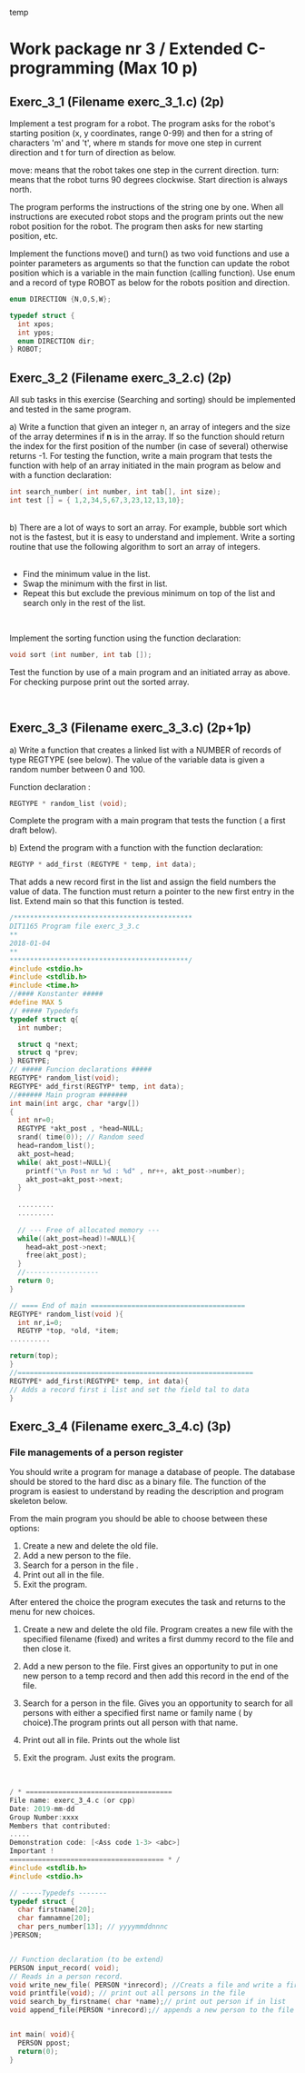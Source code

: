 temp

# Work package nr 3 / Extended C-programming (Max 10 p)

## Exerc_3_1 (Filename exerc_3_1.c) (2p)

Implement a test program for a robot. The program asks for the robot's starting position (x, y
coordinates, range 0-99) and then for a string of characters 'm' and 't', where m stands for move one
step in current direction and t for turn of direction as below.

move:       means that the robot takes one step in the current direction.
turn:       means that the robot turns 90 degrees clockwise. Start direction is always north.


The program performs the instructions of the string one by one. When all instructions are executed
robot stops and the program prints out the new robot position for the robot. The program then asks
for new starting position, etc.

Implement the functions move() and turn() as two void functions and use a pointer parameters as
arguments so that the function can update the robot position which is a variable in the main function
(calling function).
Use enum and a record of type ROBOT as below for the robots position and direction.

```c
enum DIRECTION {N,O,S,W};

typedef struct {
  int xpos;
  int ypos;
  enum DIRECTION dir;
} ROBOT;
```

## Exerc_3_2 (Filename exerc_3_2.c) (2p)

All sub tasks in this exercise (Searching and sorting) should be implemented and tested in the same
program.

a) Write a function that given an integer n, an array of integers and the size of the array determines
if **n** is in the array. If so the function should return the index for the first position of the number (in case of several) otherwise returns -1.
For testing the function, write a main program that tests the function with help of an array initiated in the main program as below and with a function declaration:

```c
int search_number( int number, int tab[], int size);
int test [] = { 1,2,34,5,67,3,23,12,13,10};
```
<br>
b) There are a lot of ways to sort an array. For example, bubble sort which not is the fastest, but it is easy to understand and implement. Write a sorting routine that use the following algorithm to sort an array of integers.

<br>
<br>

- Find the minimum value in the list.
- Swap the minimum with the first in list.
- Repeat this but exclude the previous minimum on top of the list and search only in the rest of the list.

<br>

Implement the sorting function using the function declaration:
```c
void sort (int number, int tab []);
```

Test the function by use of a main program and an initiated array as above. For checking purpose print out the sorted array.

<br> 

## Exerc_3_3 (Filename exerc_3_3.c) (2p+1p)
a) Write a function that creates a linked list with a NUMBER of records of type REGTYPE (see below). The value of the variable data is given a random number between 0 and 100.

Function declaration : 
```c
REGTYPE * random_list (void);
```
Complete the program with a main program that tests the function ( a first draft below).

b) Extend the program with a function with the function declaration:
```c
REGTYP * add_first (REGTYPE * temp, int data);
```

That adds a new record first in the list and assign the field numbers the value of data.
The function must return a pointer to the new first entry in the list. Extend main so that this function is tested.
```c
/********************************************
DIT1165 Program file exerc_3_3.c
**
2018-01-04
**
********************************************/
#include <stdio.h>
#include <stdlib.h>
#include <time.h>
//#### Konstanter #####
#define MAX 5
// ##### Typedefs
typedef struct q{
  int number;

  struct q *next;
  struct q *prev;
} REGTYPE;
// ##### Funcion declarations #####
REGTYPE* random_list(void);
REGTYPE* add_first(REGTYP* temp, int data);
//###### Main program #######
int main(int argc, char *argv[])
{
  int nr=0;
  REGTYPE *akt_post , *head=NULL;
  srand( time(0)); // Random seed
  head=random_list();
  akt_post=head;
  while( akt_post!=NULL){
    printf("\n Post nr %d : %d" , nr++, akt_post->number);
    akt_post=akt_post->next;
  }
  
  .........
  .........
  
  // --- Free of allocated memory ---
  while((akt_post=head)!=NULL){
    head=akt_post->next;
    free(akt_post);
  }
  //------------------
  return 0;
}

// ==== End of main ======================================
REGTYPE* random_list(void ){
  int nr,i=0;
  REGTYP *top, *old, *item;
..........

return(top);
}
//==========================================================
REGTYPE* add_first(REGTYPE* temp, int data){
// Adds a record first i list and set the field tal to data
}

```


## Exerc_3_4 (Filename exerc_3_4.c) (3p)

### File managements of a person register

You should write a program for manage a database of people. The database should be stored to the hard disc as a binary file. The function of the program is easiest to understand by reading the description and program skeleton below.

From the main program you should be able to choose between these options:

1. Create a new and delete the old file.
2. Add a new person to the file.
3. Search for a person in the file .
4. Print out all in the file.
5. Exit the program.


After entered the choice the program executes the task and returns to the menu for new choices.
1. Create a new and delete the old file.
Program creates a new file with the specified filename (fixed) and writes a first dummy record to the file and then close it.

2. Add a new person to the file.
First gives an opportunity to put in one new person to a temp record and then add this record in the end of the file.

3. Search for a person in the file.
Gives you an opportunity to search for all persons with either a specified first name or family name ( by choice).The program prints out all person with that name.

4. Print out all in file.
Prints out the whole list

5. Exit the program.
Just exits the program.
<br>

```c
/ * ====================================
File name: exerc_3_4.c (or cpp)
Date: 2019-mm-dd
Group Number:xxxx
Members that contributed:
.....
Demonstration code: [<Ass code 1-3> <abc>]
Important !
====================================== * /
#include <stdlib.h>
#include <stdio.h>

// -----Typedefs -------
typedef struct {
  char firstname[20];
  char famnamne[20];
  char pers_number[13]; // yyyymmddnnnc
}PERSON;


// Function declaration (to be extend)
PERSON input_record( void);
// Reads in a person record.
void write_new_file( PERSON *inrecord); //Creats a file and write a first record
void printfile(void); // print out all persons in the file
void search_by_firstname( char *name);// print out person if in list
void append_file(PERSON *inrecord);// appends a new person to the file


int main( void){
  PERSON ppost;
  return(0);
}

```
